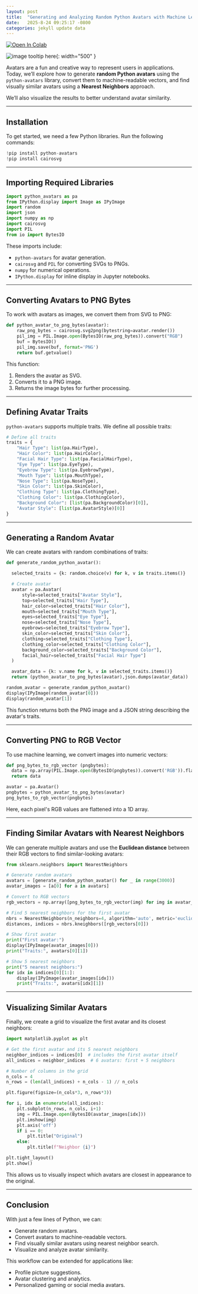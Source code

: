```yaml
---
layout: post
title:  "Generating and Analyzing Random Python Avatars with Machine Learning"
date:   2025-8-24 09:25:17 -0800
categories: jekyll update data
---
```

<a target="_blank" href="https://colab.research.google.com/github/jordan-hay/jordan-hay.github.io/blob/main/docs/assets/Generating_and_Analyzing_Random_Python_Avatars_with_Machine_Learning.ipynb
">
  <img src="https://colab.research.google.com/assets/colab-badge.svg" alt="Open In Colab"/>
</a>

![image tooltip here](/assets/images/avneighbors.png){: width="500" }


Avatars are a fun and creative way to represent users in applications. Today, we’ll explore how to generate **random Python avatars** using the `python-avatars` library, convert them to machine-readable vectors, and find visually similar avatars using a **Nearest Neighbors** approach.

We’ll also visualize the results to better understand avatar similarity.

---

## Installation

To get started, we need a few Python libraries. Run the following commands:

```python
!pip install python-avatars
!pip install cairosvg
```

---

## Importing Required Libraries

```python
import python_avatars as pa
from IPython.display import Image as IPyImage
import random
import json
import numpy as np
import cairosvg
import PIL
from io import BytesIO
```

These imports include:

* `python-avatars` for avatar generation.
* `cairosvg` and `PIL` for converting SVGs to PNGs.
* `numpy` for numerical operations.
* `IPython.display` for inline display in Jupyter notebooks.

---

## Converting Avatars to PNG Bytes

To work with avatars as images, we convert them from SVG to PNG:

```python
def python_avatar_to_png_bytes(avatar):
    raw_png_bytes = cairosvg.svg2png(bytestring=avatar.render())
    pil_img = PIL.Image.open(BytesIO(raw_png_bytes)).convert("RGB")
    buf = BytesIO()
    pil_img.save(buf, format='PNG')
    return buf.getvalue()
```

This function:

1. Renders the avatar as SVG.
2. Converts it to a PNG image.
3. Returns the image bytes for further processing.

---

## Defining Avatar Traits

`python-avatars` supports multiple traits. We define all possible traits:

```python
# Define all traits
traits = {
    "Hair Type": list(pa.HairType),
    "Hair Color": list(pa.HairColor),
    "Facial Hair Type": list(pa.FacialHairType),
    "Eye Type": list(pa.EyeType),
    "Eyebrow Type": list(pa.EyebrowType),
    "Mouth Type": list(pa.MouthType),
    "Nose Type": list(pa.NoseType),
    "Skin Color": list(pa.SkinColor),
    "Clothing Type": list(pa.ClothingType),
    "Clothing Color": list(pa.ClothingColor),
    "Background Color": [list(pa.BackgroundColor)[0]],
    "Avatar Style": [list(pa.AvatarStyle)[0]]
}
```

---

## Generating a Random Avatar

We can create avatars with random combinations of traits:

```python
def generate_random_python_avatar():

  selected_traits = {k: random.choice(v) for k, v in traits.items()}

  # Create avatar
  avatar = pa.Avatar(
      style=selected_traits["Avatar Style"],
      top=selected_traits["Hair Type"],
      hair_color=selected_traits["Hair Color"],
      mouth=selected_traits["Mouth Type"],
      eyes=selected_traits["Eye Type"],
      nose=selected_traits["Nose Type"],
      eyebrows=selected_traits["Eyebrow Type"],
      skin_color=selected_traits["Skin Color"],
      clothing=selected_traits["Clothing Type"],
      clothing_color=selected_traits["Clothing Color"],
      background_color=selected_traits["Background Color"],
      facial_hair=selected_traits["Facial Hair Type"]
  )

  avatar_data = {k: v.name for k, v in selected_traits.items()}
  return (python_avatar_to_png_bytes(avatar),json.dumps(avatar_data))

random_avatar = generate_random_python_avatar()
display(IPyImage(random_avatar[0]))
display(random_avatar[1])
```

This function returns both the PNG image and a JSON string describing the avatar's traits.

---

## Converting PNG to RGB Vector

To use machine learning, we convert images into numeric vectors:

```python
def png_bytes_to_rgb_vector (pngbytes):
  data = np.array(PIL.Image.open(BytesIO(pngbytes)).convert('RGB')).flatten()
  return data

avatar = pa.Avatar()
pngbytes = python_avatar_to_png_bytes(avatar)
png_bytes_to_rgb_vector(pngbytes)
```

Here, each pixel's RGB values are flattened into a 1D array.

---

## Finding Similar Avatars with Nearest Neighbors

We can generate multiple avatars and use the **Euclidean distance** between their RGB vectors to find similar-looking avatars:

```python
from sklearn.neighbors import NearestNeighbors

# Generate random avatars
avatars = [generate_random_python_avatar() for _ in range(3000)]
avatar_images = [a[0] for a in avatars]

# Convert to RGB vectors
rgb_vectors = np.array([png_bytes_to_rgb_vector(img) for img in avatar_images])

# Find 5 nearest neighbors for the first avatar
nbrs = NearestNeighbors(n_neighbors=4, algorithm='auto', metric='euclidean').fit(rgb_vectors)
distances, indices = nbrs.kneighbors([rgb_vectors[0]])

# Show first avatar
print("First avatar:")
display(IPyImage(avatar_images[0]))
print("Traits:", avatars[0][1])

# Show 5 nearest neighbors
print("5 nearest neighbors:")
for idx in indices[0][1:]:
    display(IPyImage(avatar_images[idx]))
    print("Traits:", avatars[idx][1])
```

---

## Visualizing Similar Avatars

Finally, we create a grid to visualize the first avatar and its closest neighbors:

```python
import matplotlib.pyplot as plt

# Get the first avatar and its 5 nearest neighbors
neighbor_indices = indices[0]  # includes the first avatar itself
all_indices = neighbor_indices  # 6 avatars: first + 5 neighbors

# Number of columns in the grid
n_cols = 4
n_rows = (len(all_indices) + n_cols - 1) // n_cols

plt.figure(figsize=(n_cols*3, n_rows*3))

for i, idx in enumerate(all_indices):
    plt.subplot(n_rows, n_cols, i+1)
    img = PIL.Image.open(BytesIO(avatar_images[idx]))
    plt.imshow(img)
    plt.axis('off')
    if i == 0:
        plt.title("Original")
    else:
        plt.title(f"Neighbor {i}")

plt.tight_layout()
plt.show()
```

This allows us to visually inspect which avatars are closest in appearance to the original.

---

## Conclusion

With just a few lines of Python, we can:

* Generate random avatars.
* Convert avatars to machine-readable vectors.
* Find visually similar avatars using nearest neighbor search.
* Visualize and analyze avatar similarity.

This workflow can be extended for applications like:

* Profile picture suggestions.
* Avatar clustering and analytics.
* Personalized gaming or social media avatars.


